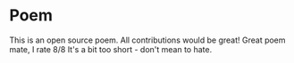 # Poem
This is an open source poem. All contributions would be great!
Great poem mate, I rate 8/8
It's a bit too short - don't mean to hate.

